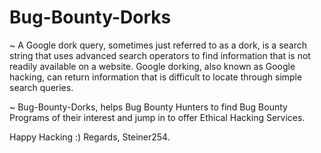 # Bug-Bounty-Dorks
~ A Google dork query, sometimes just referred to as a dork, is a search string that uses advanced search operators to find information that is not readily available on a website. Google dorking, also known as Google hacking, can return information that is difficult to locate through simple search queries.

~ Bug-Bounty-Dorks, helps Bug Bounty Hunters to find Bug Bounty Programs of their interest and jump in to offer Ethical Hacking Services.

Happy Hacking :)
Regards,
Steiner254.
